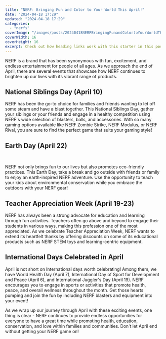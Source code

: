 ```yaml
---
title: "NERF: Bringing Fun and Color to Your World This April!"
date: "2024-04-18 17:29"
updated: "2024-04-18 17:29"
categories:
  - "nerfs"
coverImage: "/images/posts/20240418NERFBringingFunandColortoYourWorldThisApril_1.jpg"
coverWidth: 16
coverHeight: 16
excerpt: Check out how heading links work with this starter in this post.
---
```


<script>
  import { base } from '$app/paths';
</script>


NERF is a brand that has been synonymous with fun, excitement, and endless entertainment for people of all ages. As we approach the end of April, there are several events that showcase how NERF continues to brighten up our lives with its vibrant range of products.

## **National Siblings Day (April 10)**
NERF has been the go-to choice for families and friends wanting to let off some steam and have a blast together. This National Siblings Day, gather your siblings or your friends and engage in a healthy competition using NERF's wide selection of blasters, balls, and accessories. With so many gaming options available like NERF Zombie Strike, NERF Modulus, or NERF Rival, you are sure to find the perfect game that suits your gaming style!

## **Earth Day (April 22)**

<img class="cover-image" src="{base}/images/posts/20240418NERFBringingFunandColortoYourWorldThisApril_2.jpg" alt="" style="aspect-ratio: 16 / 16;" width="16" height="16">

NERF not only brings fun to our lives but also promotes eco-friendly practices. This Earth Day, take a break and go outside with friends or family to enjoy an earth-inspired NERF adventure. Use the opportunity to teach your kids about environmental conservation while you embrace the outdoors with your NERF gear!

## **Teacher Appreciation Week (April 19-23)**
NERF has always been a strong advocate for education and learning through fun activities. Teachers often go above and beyond to engage their students in various ways, making this profession one of the most appreciated. As we celebrate Teacher Appreciation Week, NERF wants to extend its heartfelt thanks by offering discounts on some of its educational products such as NERF STEM toys and learning-centric equipment.

## **International Days Celebrated in April**
April is not short on International days worth celebrating! Among them, we have World Health Day (April 7), International Day of Sport for Development and Peace (April 6), and International Juggler's Day (April 19). NERF encourages you to engage in sports or activities that promote health, peace, and overall wellness throughout the month. Get those hearts pumping and join the fun by including NERF blasters and equipment into your event!

As we wrap up our journey through April with these exciting events, one thing is clear - NERF continues to provide endless opportunities for everyone to have a great time while promoting health, education, conservation, and love within families and communities. Don't let April end without getting your NERF game on!